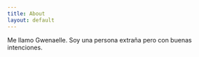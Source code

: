 ```yaml
---
title: About
layout: default
---
```



Me llamo Gwenaelle. Soy una persona extraña pero con buenas intenciones.
